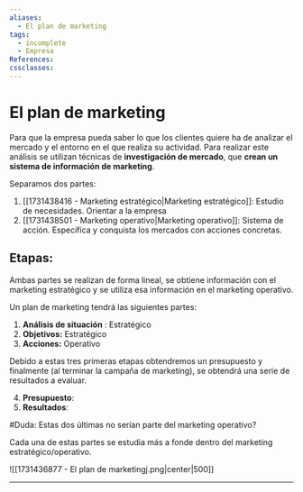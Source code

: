 ```yaml
---
aliases:
  - El plan de marketing
tags:
  - incomplete
  - Empresa
References: 
cssclasses:
---
```

# El plan de marketing
Para que la empresa pueda saber lo que los clientes quiere ha de analizar el mercado y el entorno en el que realiza su actividad. Para realizar este análisis se utilizan técnicas de **investigación de mercado**, que **crean un sistema de información de marketing**. 

Separamos dos partes:

1. [[1731438416 - Marketing estratégico|Marketing estratégico]]: Estudio de necesidades. Orientar a la empresa
2. [[1731438501 - Marketing operativo|Marketing operativo]]: Sistema de acción. Especifica y conquista los mercados con acciones concretas.
## Etapas:
Ambas partes se realizan de forma lineal, se obtiene información con el marketing estratégico y se utiliza esa información en el marketing operativo.

Un plan de marketing tendrá las siguientes partes:

1. **Análisis de situación** : Estratégico
2. **Objetivos:** Estratégico
3. **Acciones:** Operativo
   
Debido a estas tres primeras etapas obtendremos un presupuesto y finalmente (al terminar la campaña de marketing), se obtendrá una serie de resultados a evaluar. 

4. **Presupuesto**: 
5. **Resultados**: 

#Duda: Estas dos últimas no serían parte del marketing operativo?

Cada una de estas partes se estudia más a fonde dentro del marketing estratégico/operativo.

![[1731436877 - El plan de marketingj.png|center|500]]


***
